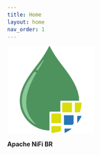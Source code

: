 ```yaml
---
title: Home
layout: home
nav_order: 1
---
```


<img src="/assets/logo.png" alt="Apache NiFi Brasil" width="200"/>

**Apache NiFi BR**
